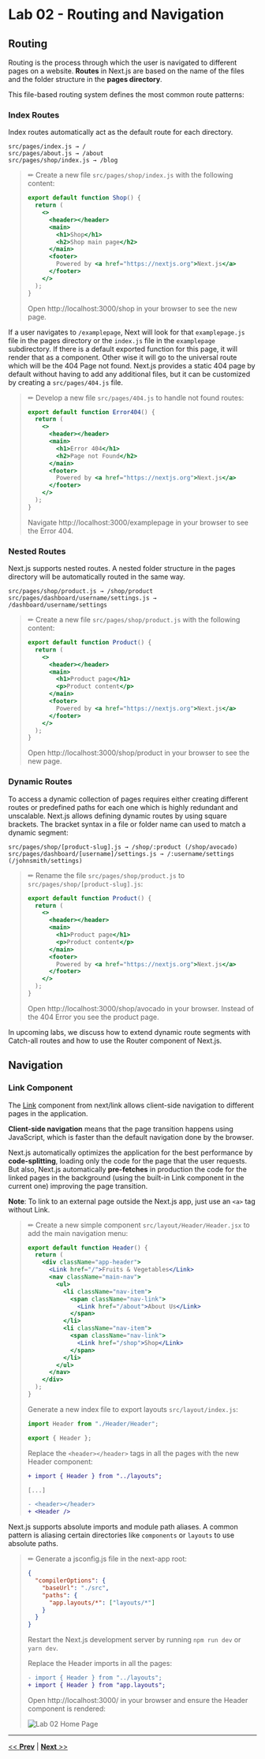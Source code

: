 # Lab 02 - Routing and Navigation

## Routing

Routing is the process through which the user is navigated to different pages on a website. **Routes** in Next.js are based on the name of the files and the folder structure in the **pages directory**.

This file-based routing system defines the most common route patterns:

### Index Routes

Index routes automatically act as the default route for each directory.

```text
src/pages/index.js → /
src/pages/about.js → /about
src/pages/shop/index.js → /blog
```

> ✏ Create a new file `src/pages/shop/index.js` with the following content:
>
> ```jsx
> export default function Shop() {
>   return (
>     <>
>       <header></header>
>       <main>
>         <h1>Shop</h1>
>         <h2>Shop main page</h2>
>       </main>
>       <footer>
>         Powered by <a href="https://nextjs.org">Next.js</a>
>       </footer>
>     </>
>   );
> }
> ```
>
> Open http://localhost:3000/shop in your browser to see the new page.

If a user navigates to `/examplepage`, Next will look for that `examplepage.js` file in the pages directory or the `index.js` file in the `examplepage` subdirectory. If there is a default exported function for this page, it will render that as a component. Other wise it will go to the universal route which will be the 404 Page not found. Next.js provides a static 404 page by default without having to add any additional files, but it can be customized by creating a `src/pages/404.js` file.

> ✏ Develop a new file `src/pages/404.js` to handle not found routes:
>
> ```jsx
> export default function Error404() {
>   return (
>     <>
>       <header></header>
>       <main>
>         <h1>Error 404</h1>
>         <h2>Page not Found</h2>
>       </main>
>       <footer>
>         Powered by <a href="https://nextjs.org">Next.js</a>
>       </footer>
>     </>
>   );
> }
> ```
>
> Navigate http://localhost:3000/examplepage in your browser to see the Error 404.

### Nested Routes

Next.js supports nested routes. A nested folder structure in the pages directory will be automatically routed in the same way.

```text
src/pages/shop/product.js → /shop/product
src/pages/dashboard/username/settings.js → /dashboard/username/settings
```

> ✏ Create a new file `src/pages/shop/product.js` with the following content:
>
> ```jsx
> export default function Product() {
>   return (
>     <>
>       <header></header>
>       <main>
>         <h1>Product page</h1>
>         <p>Product content</p>
>       </main>
>       <footer>
>         Powered by <a href="https://nextjs.org">Next.js</a>
>       </footer>
>     </>
>   );
> }
> ```
>
> Open http://localhost:3000/shop/product in your browser to see the new page.

### Dynamic Routes

To access a dynamic collection of pages requires either creating different routes or predefined paths for each one which is highly redundant and unscalable. Next.js allows defining dynamic routes by using square brackets. The bracket syntax in a file or folder name can used to match a dynamic segment:

```text
src/pages/shop/[product-slug].js → /shop/:product (/shop/avocado)
src/pages/dashboard/[username]/settings.js → /:username/settings (/johnsmith/settings)
```

> ✏ Rename the file `src/pages/shop/product.js` to `src/pages/shop/[product-slug].js`:
>
> ```jsx
> export default function Product() {
>   return (
>     <>
>       <header></header>
>       <main>
>         <h1>Product page</h1>
>         <p>Product content</p>
>       </main>
>       <footer>
>         Powered by <a href="https://nextjs.org">Next.js</a>
>       </footer>
>     </>
>   );
> }
> ```
>
> Open http://localhost:3000/shop/avocado in your browser. Instead of the 404 Error you see the product page.

In upcoming labs, we discuss how to extend dynamic route segments with Catch-all routes and how to use the Router component of Next.js.

## Navigation

### Link Component

The [Link](https://nextjs.org/docs/api-reference/next/link) component from next/link allows client-side navigation to different pages in the application.

**Client-side navigation** means that the page transition happens using JavaScript, which is faster than the default navigation done by the browser.

Next.js automatically optimizes the application for the best performance by **code-splitting**, loading only the code for the page that the user requests. But also, Next.js automatically **pre-fetches** in production the code for the linked pages in the background (using the built-in Link component in the current one) improving the page transition.

**Note**: To link to an external page outside the Next.js app, just use an `<a>` tag without Link.

> ✏ Create a new simple component `src/layout/Header/Header.jsx` to add the main navigation menu:
>
> ```jsx
> export default function Header() {
>   return (
>     <div className="app-header">
>       <Link href="/">Fruits & Vegetables</Link>
>       <nav className="main-nav">
>         <ul>
>           <li className="nav-item">
>             <span className="nav-link">
>               <Link href="/about">About Us</Link>
>             </span>
>           </li>
>           <li className="nav-item">
>             <span className="nav-link">
>               <Link href="/shop">Shop</Link>
>             </span>
>           </li>
>         </ul>
>       </nav>
>     </div>
>   );
> }
> ```
>
> Generate a new index file to export layouts `src/layout/index.js`:
>
> ```js
> import Header from "./Header/Header";
>
> export { Header };
> ```
>
> Replace the `<header></header>` tags in all the pages with the new Header component:
>
> ```diff
> + import { Header } from "../layouts";
>
> [...]
>
> - <header></header>
> + <Header />
> ```

Next.js supports absolute imports and module path aliases. A common pattern is aliasing certain directories like `components` or `layouts` to use absolute paths.

> ✏ Generate a jsconfig.js file in the next-app root:
>
> ```json
> {
>   "compilerOptions": {
>     "baseUrl": "./src",
>     "paths": {
>       "app.layouts/*": ["layouts/*"]
>     }
>   }
> }
> ```
>
> Restart the Next.js development server by running `npm run dev` or `yarn dev`.
>
> Replace the Header imports in all the pages:
>
> ```diff
> - import { Header } from "../layouts";
> + import { Header } from "app.layouts";
> ```
>
> Open http://localhost:3000/ in your browser and ensure the Header component is rendered:
>
> ![Lab 02 Home Page](../../resources/images/lab02_home.png)

---

[<< **Prev**](../lab-01) | [**Next** >>](../lab-03)
